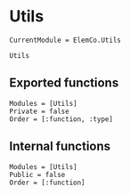 # Utils

```@meta
CurrentModule = ElemCo.Utils
```

```@docs
Utils
```

## Exported functions

```@autodocs
Modules = [Utils]
Private = false
Order = [:function, :type]
```

## Internal functions
```@autodocs
Modules = [Utils]
Public = false
Order = [:function]
```
